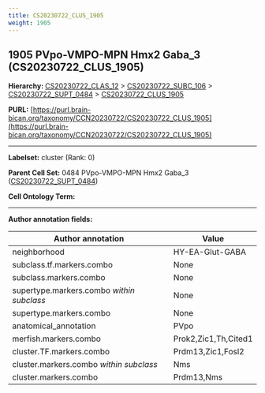 ```yaml
---
title: CS20230722_CLUS_1905
weight: 1905
---
```

## 1905 PVpo-VMPO-MPN Hmx2 Gaba_3 (CS20230722_CLUS_1905)
<b>Hierarchy: </b>
[CS20230722_CLAS_12](../CS20230722_CLAS_12) >
[CS20230722_SUBC_106](../CS20230722_SUBC_106) >
[CS20230722_SUPT_0484](../CS20230722_SUPT_0484) >
[CS20230722_CLUS_1905](../CS20230722_CLUS_1905)

**PURL:** [https://purl.brain-bican.org/taxonomy/CCN20230722/CS20230722_CLUS_1905](https://purl.brain-bican.org/taxonomy/CCN20230722/CS20230722_CLUS_1905)

---


**Labelset:** cluster (Rank: 0)

**Parent Cell Set:** 0484 PVpo-VMPO-MPN Hmx2 Gaba_3 ([CS20230722_SUPT_0484](../CS20230722_SUPT_0484))



**Cell Ontology Term:** 

[MARKER GENES.]: #


---

[TRANSFERRED ANNOTATIONS.]: #


[AUTHOR ANNOTATION FIELDS.]: #


**Author annotation fields:**

| Author annotation | Value |
|-------------------|-------|
|neighborhood|HY-EA-Glut-GABA|
|subclass.tf.markers.combo|None|
|subclass.markers.combo|None|
|supertype.markers.combo _within subclass_|None|
|supertype.markers.combo|None|
|anatomical_annotation|PVpo|
|merfish.markers.combo|Prok2,Zic1,Th,Cited1|
|cluster.TF.markers.combo|Prdm13,Zic1,Fosl2|
|cluster.markers.combo _within subclass_|Nms|
|cluster.markers.combo|Prdm13,Nms|
